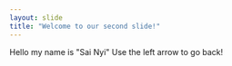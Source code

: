 ```yaml
---
layout: slide
title: "Welcome to our second slide!"
---
```

Hello my name is "Sai Nyi"
Use the left arrow to go back!
